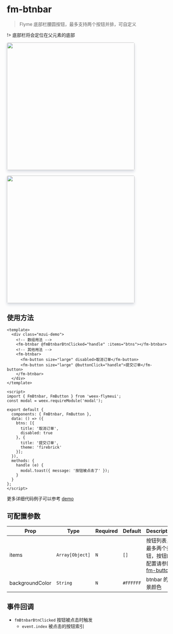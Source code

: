 # fm-btnbar

> Flyme 底部栏腰圆按钮，最多支持两个按钮并排，可自定义

!> 底部栏将会定位在父元素的底部

<img src="http://image.res.meizu.com/image/flyme-icon/fbedb13d73514bef8e0af45b2c179ccdz" width=400 style="box-shadow: 0 5px 10px 0 #d9dce3;    border-radius: 4px;" />
<br></br>
<img src="http://image.res.meizu.com/image/flyme-icon/4bbc52b26c7841c98baf90e5fc1ad216z" width=400 style="box-shadow: 0 5px 10px 0 #d9dce3;    border-radius: 4px;" />

## 使用方法

```vue
<template>
  <div class="mzui-demo">
    <!-- 数组用法 -->
    <fm-btnbar @fmBtnbarBtnClicked="handle" :items="btns"></fm-btnbar>
    <!-- 其他用法 -->
    <fm-btnbar>
      <fm-button size="large" disabled>取消订单</fm-button>
      <fm-button size="large" @buttonClick="handle">提交订单</fm-button>
    </fm-btnbar>
  </div>
</template>

<script>
import { FmBtnbar, FmButton } from 'weex-flymeui';
const modal = weex.requireModule('modal');

export default {
  components: { FmBtnbar, FmButton },
  data: () => ({
    btns: [{
      title: '取消订单',
      disabled: true
    }, {
      title: '提交订单',
      theme: 'firebrick'
    }];
  }),
  methods: {
    handle (e) {
      modal.toast({ message: '按钮被点击了' });
    }
  }
};
</script>
```

更多详细代码例子可以参考 [demo](https://github.com/Yanjiie/weex-flymeui/blob/master/example/component/btnbar/index.vue)

## 可配置参数
| Prop | Type | Required | Default | Description |
|-------------|------------|--------|-----|-----|
| items | `Array[Object]` |`N`| `[]` | 按钮列表，最多两个按钮，按钮的配置请参照 [fm-button](/packages/fm-button/) |
| backgroundColor | `String` |`N`| `#FFFFFF` | btnbar 的背景颜色 |

## 事件回调

- `fmBtnbarBtnClicked` 按钮被点击时触发
    - `event.index` 被点击的按钮索引

